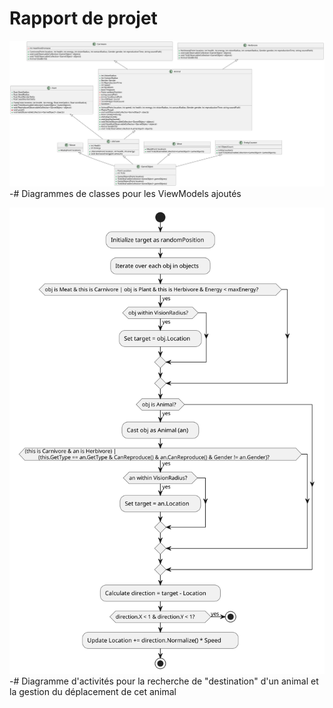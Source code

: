 # Rapport de projet

![Class diagram](diagrams/classDiagram.svg)
-# Diagrammes de classes pour les ViewModels ajoutés

![Activity Diagram](diagrams/activityDiagram.svg)
-# Diagramme d'activités pour la recherche de "destination" d'un animal et la gestion du déplacement de cet animal
